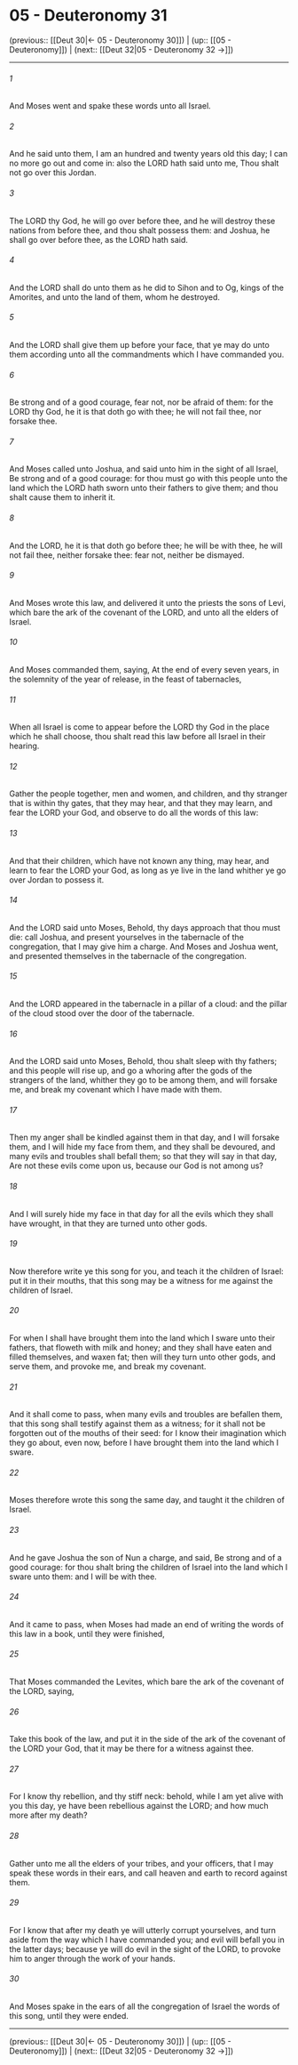 # 05 - Deuteronomy 31

(previous:: [[Deut 30|← 05 - Deuteronomy 30]]) | (up:: [[05 - Deuteronomy]]) | (next:: [[Deut 32|05 - Deuteronomy 32 →]])

***


###### 1 
And Moses went and spake these words unto all Israel. 

###### 2 
And he said unto them, I am an hundred and twenty years old this day; I can no more go out and come in: also the LORD hath said unto me, Thou shalt not go over this Jordan. 

###### 3 
The LORD thy God, he will go over before thee, and he will destroy these nations from before thee, and thou shalt possess them: and Joshua, he shall go over before thee, as the LORD hath said. 

###### 4 
And the LORD shall do unto them as he did to Sihon and to Og, kings of the Amorites, and unto the land of them, whom he destroyed. 

###### 5 
And the LORD shall give them up before your face, that ye may do unto them according unto all the commandments which I have commanded you. 

###### 6 
Be strong and of a good courage, fear not, nor be afraid of them: for the LORD thy God, he it is that doth go with thee; he will not fail thee, nor forsake thee. 

###### 7 
And Moses called unto Joshua, and said unto him in the sight of all Israel, Be strong and of a good courage: for thou must go with this people unto the land which the LORD hath sworn unto their fathers to give them; and thou shalt cause them to inherit it. 

###### 8 
And the LORD, he it is that doth go before thee; he will be with thee, he will not fail thee, neither forsake thee: fear not, neither be dismayed. 

###### 9 
And Moses wrote this law, and delivered it unto the priests the sons of Levi, which bare the ark of the covenant of the LORD, and unto all the elders of Israel. 

###### 10 
And Moses commanded them, saying, At the end of every seven years, in the solemnity of the year of release, in the feast of tabernacles, 

###### 11 
When all Israel is come to appear before the LORD thy God in the place which he shall choose, thou shalt read this law before all Israel in their hearing. 

###### 12 
Gather the people together, men and women, and children, and thy stranger that is within thy gates, that they may hear, and that they may learn, and fear the LORD your God, and observe to do all the words of this law: 

###### 13 
And that their children, which have not known any thing, may hear, and learn to fear the LORD your God, as long as ye live in the land whither ye go over Jordan to possess it. 

###### 14 
And the LORD said unto Moses, Behold, thy days approach that thou must die: call Joshua, and present yourselves in the tabernacle of the congregation, that I may give him a charge. And Moses and Joshua went, and presented themselves in the tabernacle of the congregation. 

###### 15 
And the LORD appeared in the tabernacle in a pillar of a cloud: and the pillar of the cloud stood over the door of the tabernacle. 

###### 16 
And the LORD said unto Moses, Behold, thou shalt sleep with thy fathers; and this people will rise up, and go a whoring after the gods of the strangers of the land, whither they go to be among them, and will forsake me, and break my covenant which I have made with them. 

###### 17 
Then my anger shall be kindled against them in that day, and I will forsake them, and I will hide my face from them, and they shall be devoured, and many evils and troubles shall befall them; so that they will say in that day, Are not these evils come upon us, because our God is not among us? 

###### 18 
And I will surely hide my face in that day for all the evils which they shall have wrought, in that they are turned unto other gods. 

###### 19 
Now therefore write ye this song for you, and teach it the children of Israel: put it in their mouths, that this song may be a witness for me against the children of Israel. 

###### 20 
For when I shall have brought them into the land which I sware unto their fathers, that floweth with milk and honey; and they shall have eaten and filled themselves, and waxen fat; then will they turn unto other gods, and serve them, and provoke me, and break my covenant. 

###### 21 
And it shall come to pass, when many evils and troubles are befallen them, that this song shall testify against them as a witness; for it shall not be forgotten out of the mouths of their seed: for I know their imagination which they go about, even now, before I have brought them into the land which I sware. 

###### 22 
Moses therefore wrote this song the same day, and taught it the children of Israel. 

###### 23 
And he gave Joshua the son of Nun a charge, and said, Be strong and of a good courage: for thou shalt bring the children of Israel into the land which I sware unto them: and I will be with thee. 

###### 24 
And it came to pass, when Moses had made an end of writing the words of this law in a book, until they were finished, 

###### 25 
That Moses commanded the Levites, which bare the ark of the covenant of the LORD, saying, 

###### 26 
Take this book of the law, and put it in the side of the ark of the covenant of the LORD your God, that it may be there for a witness against thee. 

###### 27 
For I know thy rebellion, and thy stiff neck: behold, while I am yet alive with you this day, ye have been rebellious against the LORD; and how much more after my death? 

###### 28 
Gather unto me all the elders of your tribes, and your officers, that I may speak these words in their ears, and call heaven and earth to record against them. 

###### 29 
For I know that after my death ye will utterly corrupt yourselves, and turn aside from the way which I have commanded you; and evil will befall you in the latter days; because ye will do evil in the sight of the LORD, to provoke him to anger through the work of your hands. 

###### 30 
And Moses spake in the ears of all the congregation of Israel the words of this song, until they were ended.

***

(previous:: [[Deut 30|← 05 - Deuteronomy 30]]) | (up:: [[05 - Deuteronomy]]) | (next:: [[Deut 32|05 - Deuteronomy 32 →]])
